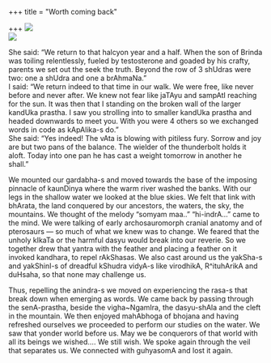 +++
title = "Worth coming back"

+++
[![](https://i0.wp.com/bp0.blogger.com/_ZhvcTTaaD_4/RcGNNGQtsJI/AAAAAAAAACg/ng7ZELJO_KQ/s320/sahasrara.png)](http://bp0.blogger.com/_ZhvcTTaaD_4/RcGNNGQtsJI/AAAAAAAAACg/ng7ZELJO_KQ/s320/sahasrara.png)  
[![](https://i2.wp.com/bp3.blogger.com/_ZhvcTTaaD_4/RcGPA2QtsLI/AAAAAAAAACw/pNHOltntt8A/s320/sahasrara_green.png)](http://bp3.blogger.com/_ZhvcTTaaD_4/RcGPA2QtsLI/AAAAAAAAACw/pNHOltntt8A/s320/sahasrara_green.png)

She said: “We return to that halcyon year and a half. When the son of
Brinda was toiling relentlessly, fueled by testosterone and goaded by
his crafty, parents we set out the seek the truth. Beyond the row of 3
shUdras were two: one a shUdra and one a brAhmaNa.”  
I said: “We return indeed to that time in our walk. We were free, like
never before and never after. We knew not fear like jaTAyu and sampAtI
reaching for the sun. It was then that I standing on the broken wall of
the larger kandUka prastha. I saw you strolling into to smaller kandUka
prastha and headed downwards to meet you. With you were 4 others so we
exchanged words in code as kApAlika-s do.”  
She said: “Yes indeed\! The vAta is blowing with pitiless fury. Sorrow
and joy are but two pans of the balance. The wielder of the thunderbolt
holds it aloft. Today into one pan he has cast a weight tomorrow in
another he shall.”

We mounted our gardabha-s and moved towards the base of the imposing
pinnacle of kaunDinya where the warm river washed the banks. With our
legs in the shallow water we looked at the blue skies. We felt that link
with bhArata, the land conquered by our ancestors, the waters, the sky,
the mountains. We thought of the melody “somyam maa..” “hi-indrA…” came
to the mind. We were talking of early archosauromorph cranial anatomy
and of pterosaurs — so much of what we knew was to change. We feared
that the unholy kIkaTa or the harmful dasyu would break into our
reverie. So we together drew that yantra with the feather and placing a
feather on it invoked kandhara, to repel rAkShasas. We also cast around
us the yakSha-s and yakShinI-s of dreadful kShudra vidyA-s like
virodhikA, R^ituhArikA and duHsaha, so that none may challenge us.

Thus, repelling the anindra-s we moved on experiencing the rasa-s that
break down when emerging as words. We came back by passing through the
senA-prastha, beside the vigha\~NgamIra, the dasyu-shAla and the cleft
in the mountain. We then enjoyed mahAbhoga of bhojana and having
refreshed ourselves we proceeded to perform our studies on the water. We
saw that yonder world before us. May we be conquerors of that world with
all its beings we wished…. We still wish. We spoke again through the
veil that separates us. We connected with guhyasomA and lost it again.
